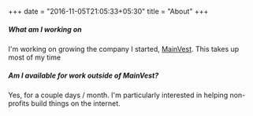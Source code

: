 +++
date = "2016-11-05T21:05:33+05:30"
title = "About"
+++


##### What am I working on
I'm working on growing the company I started, <a href="mainvest.com">MainVest</a>. This takes up most of my time


##### Am I available for work outside of MainVest?
Yes, for a couple days / month. I'm particularly interested in helping non-profits build things on the internet.
